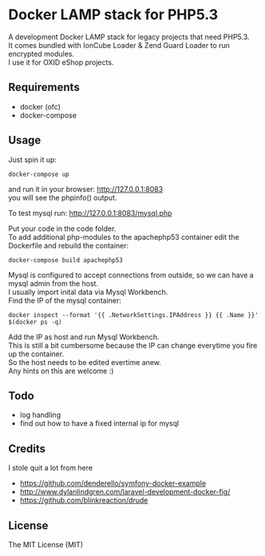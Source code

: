 # Docker LAMP stack for PHP5.3

A development Docker LAMP stack for legacy projects that need PHP5.3.  
It comes bundled with IonCube Loader & Zend Guard Loader to run encrypted modules.  
I use it for OXID eShop projects.  

## Requirements
- docker (ofc)
- docker-compose

## Usage
Just spin it up:

    docker-compose up

and run it in your browser: http://127.0.0.1:8083  
you will see the phpinfo() output.  

To test mysql run: http://127.0.0.1:8083/mysql.php  

Put your code in the code folder.  
To add additional php-modules to the apachephp53 container edit the Dockerfile and rebuild the container:

    docker-compose build apachephp53 

Mysql is configured to accept connections from outside, so we can have a mysql admin from the host.  
I usually import inital data via Mysql Workbench.  
Find the IP of the mysql container:

    docker inspect --format '{{ .NetworkSettings.IPAddress }} {{ .Name }}' $(docker ps -q)

Add the IP as host and run Mysql Workbench.  
This is still a bit cumbersome because the IP can change everytime you fire up the container.  
So the host needs to be edited evertime anew.  
Any hints on this are welcome :)

## Todo
- log handling
- find out how to have a fixed internal ip for mysql

## Credits
I stole quit a lot from here

- https://github.com/denderello/symfony-docker-example
- http://www.dylanlindgren.com/laravel-development-docker-fig/
- https://github.com/blinkreaction/drude

## License

The MIT License (MIT)
